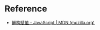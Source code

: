 
# Reference
- [解构赋值 - JavaScript | MDN (mozilla.org)](https://developer.mozilla.org/zh-CN/docs/Web/JavaScript/Reference/Operators/Destructuring_assignment#%E7%A4%BA%E4%BE%8B)

